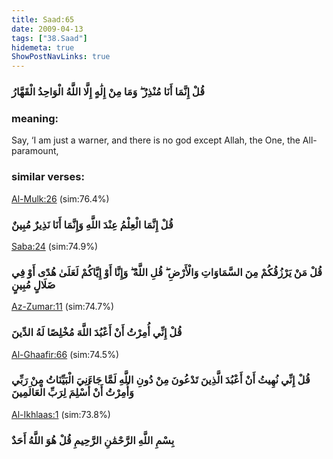 ```yaml
---
title: Saad:65
date: 2009-04-13
tags: ["38.Saad"]
hidemeta: true 
ShowPostNavLinks: true 
---
```

### قُلْ إِنَّمَا أَنَا مُنْذِرٌ ۖ وَمَا مِنْ إِلَٰهٍ إِلَّا اللَّهُ الْوَاحِدُ الْقَهَّارُ
### meaning: 
Say, ‘I am just a warner, and there is no god except Allah, the One, the All-paramount,
### similar verses: 

[Al-Mulk:26](/67/26) (sim:76.4%)

### قُلْ إِنَّمَا الْعِلْمُ عِنْدَ اللَّهِ وَإِنَّمَا أَنَا نَذِيرٌ مُبِينٌ

[Saba:24](/34/24) (sim:74.9%)

### قُلْ مَنْ يَرْزُقُكُمْ مِنَ السَّمَاوَاتِ وَالْأَرْضِ ۖ قُلِ اللَّهُ ۖ وَإِنَّا أَوْ إِيَّاكُمْ لَعَلَىٰ هُدًى أَوْ فِي ضَلَالٍ مُبِينٍ

[Az-Zumar:11](/39/11) (sim:74.7%)

### قُلْ إِنِّي أُمِرْتُ أَنْ أَعْبُدَ اللَّهَ مُخْلِصًا لَهُ الدِّينَ

[Al-Ghaafir:66](/40/66) (sim:74.5%)

### قُلْ إِنِّي نُهِيتُ أَنْ أَعْبُدَ الَّذِينَ تَدْعُونَ مِنْ دُونِ اللَّهِ لَمَّا جَاءَنِيَ الْبَيِّنَاتُ مِنْ رَبِّي وَأُمِرْتُ أَنْ أُسْلِمَ لِرَبِّ الْعَالَمِينَ

[Al-Ikhlaas:1](/112/1) (sim:73.8%)

### بِسْمِ اللَّهِ الرَّحْمَٰنِ الرَّحِيمِ قُلْ هُوَ اللَّهُ أَحَدٌ
